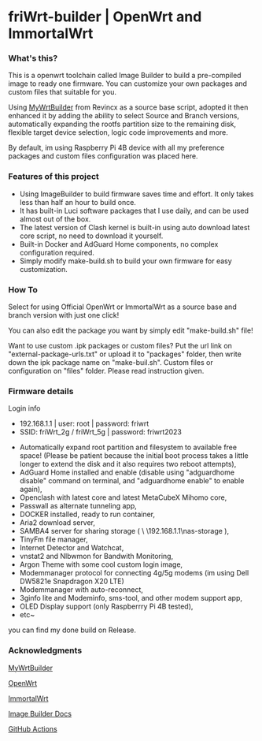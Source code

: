 # friWrt-builder | OpenWrt and ImmortalWrt

### What's this?
This is a openwrt toolchain called Image Builder to build a pre-compiled image to ready one firmware. You can customize your own packages and custom files that suitable for you. 

Using [MyWrtBuilder](https://github.com/Revincx/MyWrtBuilder) from Revincx as a source base script, adopted it then enhanced it by adding the ability to select Source and Branch versions, automatically expanding the rootfs partition size to the remaining disk, flexible target device selection, logic code improvements and more.

By default, im using Raspberry Pi 4B device with all my preference packages and custom files configuration was placed here.

### Features of this project
* Using ImageBuilder to build firmware saves time and effort. It only takes less than half an hour to build once.
* It has built-in Luci software packages that I use daily, and can be used almost out of the box.
* The latest version of Clash kernel is built-in using auto download latest core script, no need to download it yourself.
* Built-in Docker and AdGuard Home components, no complex configuration required.
* Simply modify make-build.sh to build your own firmware for easy customization.

### How To
Select for using Official OpenWrt or ImmortalWrt as a source base and branch version with just one click!

You can also edit the package you want by simply edit "make-build.sh" file!

Want to use custom .ipk packages or custom files?
Put the url link on "external-package-urls.txt" or upload it to "packages" folder, then write down the ipk package name on "make-buil.sh".
Custom files or configuration on "files" folder.
Please read instruction given.

### Firmware details

Login info
* 192.168.1.1 | user: root | password: friwrt
* SSID: friWrt_2g / friWrt_5g | password: friwrt2023

- Automatically expand root partition and filesystem to available free space! (Please be patient because the initial boot process takes a little longer to extend the disk and it also requires two reboot attempts),
- AdGuard Home installed and enable (disable using "adguardhome disable" command on terminal, and "adguardhome enable" to enable again),
- Openclash with latest core and latest MetaCubeX Mihomo core,
- Passwall as alternate tunneling app,
- DOCKER installed, ready to run container,
- Aria2 download server,
- SAMBA4 server for sharing storage ( \ \192.168.1.1\nas-storage ),
- TinyFm file manager,
- Internet Detector and Watchcat,
- vnstat2 and Nlbwmon for Bandwith Monitoring,
- Argon Theme with some cool custom login image,
- Modemmanager protocol for connecting 4g/5g modems (im using Dell DW5821e Snapdragon X20 LTE)
- Modemmanager with auto-reconnect,
- 3ginfo lite and Modeminfo, sms-tool, and other modem support app,
- OLED Display support (only Raspberrry Pi 4B tested),
- etc~

you can find my done build on Release.

### Acknowledgments

[MyWrtBuilder](https://github.com/Revincx/MyWrtBuilder)

[OpenWrt](https://github.com/openwrt/openwrt/)

[ImmortalWrt](https://github.com/immortalwrt/immortalwrt)

[Image Builder Docs](https://openwrt.org/docs/guide-user/additional-software/imagebuilder)

[GitHub Actions](https://github.com/features/actions)
